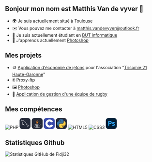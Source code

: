 ## Bonjour mon nom est Matthis Van de vyver 👋

* 🌍  Je suis actuellement situé à Toulouse
* ✉️  Vous pouvez me contacter à [matthis.vandevyver@outlook.fr](mailto:matthis.vandevyver@outlook.fr)
* 🚀  Je suis actuellement étudiant en [BUT informatique](https://www.univ-tlse3.fr/but-specialite-informatique)
* 🌱  J'apprends actuellement [Photoshop](https://www.adobe.com/fr/products/photoshop/landpb.html?gclid=Cj0KCQiAiJSeBhCCARIsAHnAzT9dSLz1fqhJ0aW4d44O92gVH_kYEj-FEP6cc_Lb1TV1a-dPpyuOmaEaAotWEALw_wcB&mv=search&mv=search&sdid=LZ32SYVR&ef_id=Cj0KCQiAiJSeBhCCARIsAHnAzT9dSLz1fqhJ0aW4d44O92gVH_kYEj-FEP6cc_Lb1TV1a-dPpyuOmaEaAotWEALw_wcB:G:s&s_kwcid=AL!3085!3!341240721080!e!!g!!photoshop!1435912275!56537390339)

## Mes projets
* 🪙 [Application d'économie de jetons]() pour l'association "[Trisomie 21 Haute-Garonne](http://trisomie21-haute-garonne.org/)"
* 🖲️ [Proxy-ftp]()
* 🖼️ [Photoshop](https://github.com/Fidji32/Photoshop)
* 🏉 [Application de gestion d'une équipe de rugby](https://github.com/Fidji32/Website-to-manage-a-rugby-team)

## Mes compétences
<p align="left">
<img src="https://raw.githubusercontent.com/danielcranney/readme-generator/main/public/icons/skills/php-colored.svg" width="36" height="36" alt="PHP" />
<img src="https://raw.githubusercontent.com/tandpfun/skill-icons/main/icons/MySQL-Dark.svg" width="36" height="36" alt="MYSQL" />
<img src="https://raw.githubusercontent.com/tandpfun/skill-icons/main/icons/Java-Dark.svg" width="36" height="36" alt="JAVA" />
<img src="https://raw.githubusercontent.com/tandpfun/skill-icons/main/icons/C.svg" width="36" height="36" alt="C" />
<img src="https://raw.githubusercontent.com/tandpfun/skill-icons/main/icons/Python-Dark.svg" width="36" height="36" alt="PY" />
<img src="https://raw.githubusercontent.com/danielcranney/readme-generator/main/public/icons/skills/html5-colored.svg" width="36" height="36" alt="HTML5" />
<img src="https://raw.githubusercontent.com/danielcranney/readme-generator/main/public/icons/skills/css3-colored.svg" width="36" height="36" alt="CSS3" />
<img src="https://raw.githubusercontent.com/tandpfun/skill-icons/main/icons/Photoshop.svg" width="36" height="36" alt="PHOTOSHOP" />
</p>

## Statistiques Github
![Statistiques GitHub de Fidji32](https://github-readme-stats.vercel.app/api?username=Fidji32&theme=transparent&show_icons=true)

